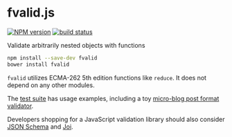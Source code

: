 fvalid.js
=========

[![NPM version](https://img.shields.io/npm/v/fvalid.svg)](https://www.npmjs.com/package/fvalid)
[![build status](https://travis-ci.org/kemitchell/fvalid.js.svg)](http://travis-ci.org/kemitchell/fvalid.js)

Validate arbitrarily nested objects with functions

```bash
npm install --save-dev fvalid
bower install fvalid
```

`fvalid` utilizes ECMA-262 5th edition functions like `reduce`. It does not depend on any other modules.

The [test suite](./test) has usage examples, including a toy [micro-blog post format validator](./test/blog.js).

Developers shopping for a JavaScript validation library should also consider [JSON Schema](http://www.json-schema.org) and [Joi](https://www.npmjs.com/package/joi).
